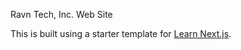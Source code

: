 Ravn Tech, Inc. Web Site


This is built using a starter template for [Learn Next.js](https://nextjs.org/learn).
